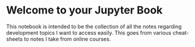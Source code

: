 # Welcome to your Jupyter Book

This notebook is intended to be the collection of all the notes regarding development topics I want to access easily.
This goes from various cheat-sheets to notes I take from online courses.

```{tableofcontents}
```
